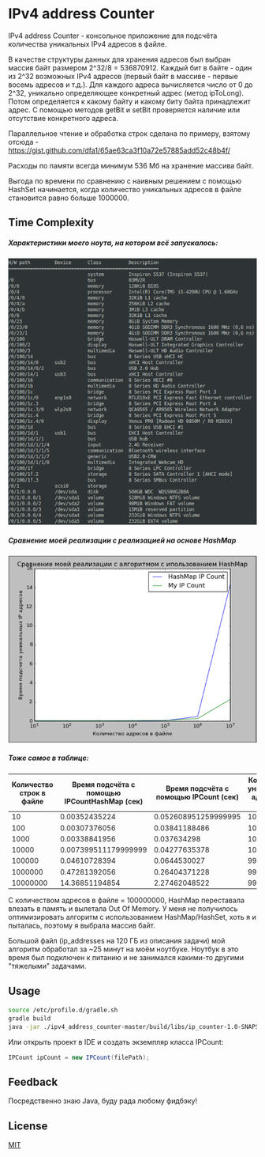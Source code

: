 # IPv4 address Counter

IPv4 address Counter - консольное приложение для подсчёта количества уникальных IPv4 адресов в файле.

В качестве структуры данных для хранения адресов был выбран массив байт размером 2^32/8 = 536870912.
Каждый бит в байте - один из 2^32 возможных IPv4 адресов (первый байт в массиве - первые восемь адресов и т.д.).
Для каждого адреса вычисляется число от 0 до 2^32, уникально определяющее конкретный адрес (метод ipToLong).
Потом определяется к какому байту и какому биту байта принадлежит адрес. 
С помощью методов getBit и setBit проверяется наличие или отсутствие конкретного адреса.

Параллельное чтение и обработка строк сделана по примеру, взятому отсюда - https://gist.github.com/dfa1/65ae63ca3f10a72e57885add52c48b4f/

Расходы по памяти всегда минимум 536 Мб на хранение массива байт.

Выгода по времени по сравнению с наивным решением с помощью HashSet начинается, когда количество уникальных адресов в файле становится равно больше 1000000.

## Time Complexity
##### Характеристики моего ноута, на котором всё запускалось:
![Hard Specs](https://github.com/advolotkina/images-for-readmes/blob/master/ipv4-address-counter/hard-specs.png?raw=true)

##### Сравнение моей реализации с реализацией на основе HashMap
![Algo_Comparison](https://github.com/advolotkina/images-for-readmes/blob/master/ipv4-address-counter/algo-comparison.png?raw=true)

##### Тоже самое в таблице:
| Количество строк в файле  | Время подсчёта с помощью IPCountHashMap (сек) | Время подсчёта с помощью IPCount (сек) | Количество уникальных адресов в файле
| ------------- | ------------- | ------------- | ------------- |
| 10 | 0.00352435224 | 0.052608951259999995 | 10
| 100 | 0.00307376056 | 0.03841188486 | 100
| 1000 | 0.00338841956 | 0.037634298 | 1000
| 10000 | 0.007399511179999999 | 0.04277635378 | 10000
| 100000 | 0.04610728394 | 0.0644530027 | 99998
| 1000000 | 0.47281392056 | 0.26404371228 | 999885
| 10000000 | 14.36851194854 | 2.27462048522 | 9988331

С количеством адресов в файле = 100000000, HashMap переставала влезать в память и вылетала Out Of Memory.
У меня не получилось оптимизировать алгоритм с использованием HashMap/HashSet, хоть я и пыталась, поэтому я выбрала массив байт.

Большой файл (ip_addresses на 120 ГБ из описания задачи) мой алгоритм обработал за ~25 минут на моём ноутбуке. 
Ноутбук в это время был подключен к питанию и не занимался какими-то другими "тяжелыми" задачами.

## Usage
```bash
source /etc/profile.d/gradle.sh
gradle build
java -jar ./ipv4_address_counter-master/build/libs/ip_counter-1.0-SNAPSHOT.jar {file_path}
```
Или открыть проект в IDE и создать экземпляр класса IPCount:
```java
IPCount ipCount = new IPCount(filePath);
```

## Feedback
Посредственно знаю Java, буду рада любому фидбэку!

## License
[MIT](https://choosealicense.com/licenses/mit/)